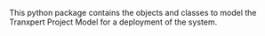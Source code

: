 This python package contains the objects and classes
to model the Tranxpert Project Model for a deployment of the system. 